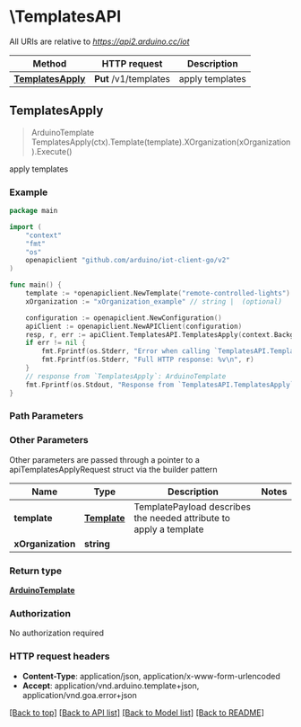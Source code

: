 # \TemplatesAPI

All URIs are relative to *https://api2.arduino.cc/iot*

Method | HTTP request | Description
------------- | ------------- | -------------
[**TemplatesApply**](TemplatesAPI.md#TemplatesApply) | **Put** /v1/templates | apply templates



## TemplatesApply

> ArduinoTemplate TemplatesApply(ctx).Template(template).XOrganization(xOrganization).Execute()

apply templates



### Example

```go
package main

import (
	"context"
	"fmt"
	"os"
	openapiclient "github.com/arduino/iot-client-go/v2"
)

func main() {
	template := *openapiclient.NewTemplate("remote-controlled-lights") // Template | TemplatePayload describes the needed attribute to apply a template
	xOrganization := "xOrganization_example" // string |  (optional)

	configuration := openapiclient.NewConfiguration()
	apiClient := openapiclient.NewAPIClient(configuration)
	resp, r, err := apiClient.TemplatesAPI.TemplatesApply(context.Background()).Template(template).XOrganization(xOrganization).Execute()
	if err != nil {
		fmt.Fprintf(os.Stderr, "Error when calling `TemplatesAPI.TemplatesApply``: %v\n", err)
		fmt.Fprintf(os.Stderr, "Full HTTP response: %v\n", r)
	}
	// response from `TemplatesApply`: ArduinoTemplate
	fmt.Fprintf(os.Stdout, "Response from `TemplatesAPI.TemplatesApply`: %v\n", resp)
}
```

### Path Parameters



### Other Parameters

Other parameters are passed through a pointer to a apiTemplatesApplyRequest struct via the builder pattern


Name | Type | Description  | Notes
------------- | ------------- | ------------- | -------------
 **template** | [**Template**](Template.md) | TemplatePayload describes the needed attribute to apply a template | 
 **xOrganization** | **string** |  | 

### Return type

[**ArduinoTemplate**](ArduinoTemplate.md)

### Authorization

No authorization required

### HTTP request headers

- **Content-Type**: application/json, application/x-www-form-urlencoded
- **Accept**: application/vnd.arduino.template+json, application/vnd.goa.error+json

[[Back to top]](#) [[Back to API list]](../README.md#documentation-for-api-endpoints)
[[Back to Model list]](../README.md#documentation-for-models)
[[Back to README]](../README.md)


